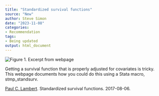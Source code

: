 ```yaml
---
title: "Standardized survival functions"
source: "New"
author: Steve Simon
date: "2023-11-08"
categories:
- Recommendation
tags:
- Being updated
output: html_document
---
```


![Figure 1. Excerpt from webpage](http://www.pmean.com/new-images/23/standardized-survival-01.png)

<div class="notes">

Getting a survival function that is properly adjusted for covariates is tricky. This webpage documents how you could do this using a Stata macro, stmp_standsurv.

[Paul C. Lambert][lam1]. Standardized survival functions. 2017-08-06.

[lam1]: https://pclambert.net/software/stpm2_standsurv/standardized_survival/

</div>
